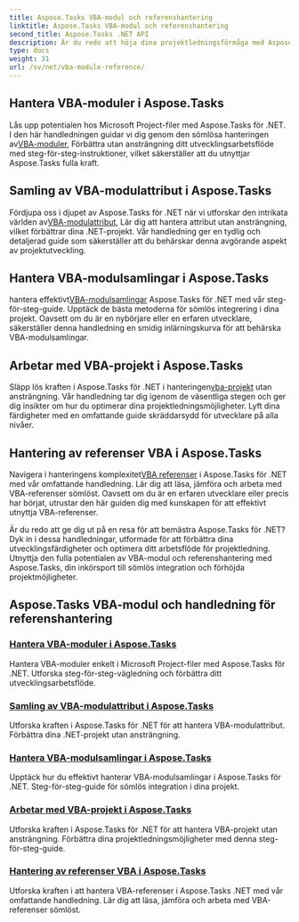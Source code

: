```yaml
---
title: Aspose.Tasks VBA-modul och referenshantering
linktitle: Aspose.Tasks VBA-modul och referenshantering
second_title: Aspose.Tasks .NET API
description: Är du redo att höja dina projektledningsförmåga med Aspose.Tasks .NET? Dyk in i våra omfattande handledningar för VBA-modul och referenshantering.
type: docs
weight: 31
url: /sv/net/vba-module-reference/
---
```


## Hantera VBA-moduler i Aspose.Tasks

 Lås upp potentialen hos Microsoft Project-filer med Aspose.Tasks för .NET. I den här handledningen guidar vi dig genom den sömlösa hanteringen av[VBA-moduler](./managing-vba-modules/), Förbättra utan ansträngning ditt utvecklingsarbetsflöde med steg-för-steg-instruktioner, vilket säkerställer att du utnyttjar Aspose.Tasks fulla kraft.

## Samling av VBA-modulattribut i Aspose.Tasks

 Fördjupa oss i djupet av Aspose.Tasks för .NET när vi utforskar den intrikata världen av[VBA-modulattribut](./vba-module-attribute-collection/), Lär dig att hantera attribut utan ansträngning, vilket förbättrar dina .NET-projekt. Vår handledning ger en tydlig och detaljerad guide som säkerställer att du behärskar denna avgörande aspekt av projektutveckling.

## Hantera VBA-modulsamlingar i Aspose.Tasks

 hantera effektivt[VBA-modulsamlingar](./vba-module-collections/) Aspose.Tasks för .NET med vår steg-för-steg-guide. Upptäck de bästa metoderna för sömlös integrering i dina projekt. Oavsett om du är en nybörjare eller en erfaren utvecklare, säkerställer denna handledning en smidig inlärningskurva för att behärska VBA-modulsamlingar.

## Arbetar med VBA-projekt i Aspose.Tasks

 Släpp lös kraften i Aspose.Tasks för .NET i hanteringen[vba-projekt](./vba-projects/) utan ansträngning. Vår handledning tar dig igenom de väsentliga stegen och ger dig insikter om hur du optimerar dina projektledningsmöjligheter. Lyft dina färdigheter med en omfattande guide skräddarsydd för utvecklare på alla nivåer.

## Hantering av referenser VBA i Aspose.Tasks

 Navigera i hanteringens komplexitet[VBA referenser](./vba-references/) i Aspose.Tasks för .NET med vår omfattande handledning. Lär dig att läsa, jämföra och arbeta med VBA-referenser sömlöst. Oavsett om du är en erfaren utvecklare eller precis har börjat, utrustar den här guiden dig med kunskapen för att effektivt utnyttja VBA-referenser.

Är du redo att ge dig ut på en resa för att bemästra Aspose.Tasks för .NET? Dyk in i dessa handledningar, utformade för att förbättra dina utvecklingsfärdigheter och optimera ditt arbetsflöde för projektledning. Utnyttja den fulla potentialen av VBA-modul och referenshantering med Aspose.Tasks, din inkörsport till sömlös integration och förhöjda projektmöjligheter.
## Aspose.Tasks VBA-modul och handledning för referenshantering
### [Hantera VBA-moduler i Aspose.Tasks](./managing-vba-modules/)
Hantera VBA-moduler enkelt i Microsoft Project-filer med Aspose.Tasks för .NET. Utforska steg-för-steg-vägledning och förbättra ditt utvecklingsarbetsflöde.
### [Samling av VBA-modulattribut i Aspose.Tasks](./vba-module-attribute-collection/)
Utforska kraften i Aspose.Tasks för .NET för att hantera VBA-modulattribut. Förbättra dina .NET-projekt utan ansträngning.
### [Hantera VBA-modulsamlingar i Aspose.Tasks](./vba-module-collections/)
Upptäck hur du effektivt hanterar VBA-modulsamlingar i Aspose.Tasks för .NET. Steg-för-steg-guide för sömlös integration i dina projekt.
### [Arbetar med VBA-projekt i Aspose.Tasks](./vba-projects/)
Utforska kraften i Aspose.Tasks för .NET för att hantera VBA-projekt utan ansträngning. Förbättra dina projektledningsmöjligheter med denna steg-för-steg-guide.
### [Hantering av referenser VBA i Aspose.Tasks](./vba-references/)
Utforska kraften i att hantera VBA-referenser i Aspose.Tasks .NET med vår omfattande handledning. Lär dig att läsa, jämföra och arbeta med VBA-referenser sömlöst.